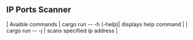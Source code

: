 IP Ports Scanner
---

| Avaible commands | 
cargo run -- -h (-help)| displays help command |
| cargo run -- -j <threads> <ip address> | scans specified ip address |
